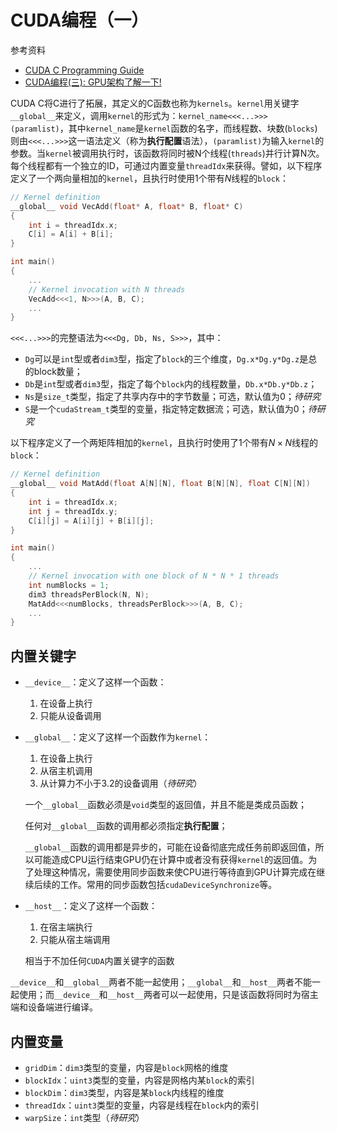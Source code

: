 # CUDA编程（一）

参考资料

- [CUDA C Programming Guide](https://docs.nvidia.com/cuda/cuda-c-programming-guide/index.html)
- [CUDA编程(三): GPU架构了解一下!](https://www.jianshu.com/p/87cf95b1faa0)

CUDA C将C进行了拓展，其定义的C函数也称为``kernels``。``kernel``用关键字``__global__``来定义，调用``kernel``的形式为：``kernel_name<<<...>>>(paramlist)``，其中``kernel_name``是``kernel``函数的名字，而线程数、块数(``blocks``)则由``<<<...>>>``这一语法定义（称为**执行配置**语法），``(paramlist)``为输入``kernel``的参数。当``kernel``被调用执行时，该函数将同时被N个线程(``threads``)并行计算N次。每个线程都有一个独立的ID，可通过内置变量``threadIdx``来获得。譬如，以下程序定义了一个两向量相加的``kernel``，且执行时使用1个带有$N$线程的``block``：

```c
// Kernel definition
__global__ void VecAdd(float* A, float* B, float* C)
{
	int i = threadIdx.x;
	C[i] = A[i] + B[i];
}

int main()
{
	...
	// Kernel invocation with N threads
	VecAdd<<<1, N>>>(A, B, C);
	...
}
```

``<<<...>>>``的完整语法为``<<<Dg, Db, Ns, S>>>``，其中：

- ``Dg``可以是``int``型或者``dim3``型，指定了``block``的三个维度，``Dg.x*Dg.y*Dg.z``是总的block数量；
- ``Db``是``int``型或者``dim3``型，指定了每个``block``内的线程数量，``Db.x*Db.y*Db.z``；
- ``Ns``是``size_t``类型，指定了共享内存中的字节数量；可选，默认值为0；*待研究*
- ``S``是一个``cudaStream_t``类型的变量，指定特定数据流；可选，默认值为0；*待研究*

以下程序定义了一个两矩阵相加的``kernel``，且执行时使用了1个带有$N\times N$线程的``block``：

```c
// Kernel definition
__global__ void MatAdd(float A[N][N], float B[N][N], float C[N][N])
{
    int i = threadIdx.x;
    int j = threadIdx.y;
    C[i][j] = A[i][j] + B[i][j];
}

int main()
{
    ...
    // Kernel invocation with one block of N * N * 1 threads
    int numBlocks = 1;
    dim3 threadsPerBlock(N, N);
    MatAdd<<<numBlocks, threadsPerBlock>>>(A, B, C);
    ...
}
```

## 内置关键字

- ``__device__``：定义了这样一个函数：
  1. 在设备上执行
  2. 只能从设备调用

- ``__global__``：定义了这样一个函数作为``kernel``：

  1. 在设备上执行
  2. 从宿主机调用
  3. 从计算力不小于3.2的设备调用（*待研究*）

  一个``__global__``函数必须是``void``类型的返回值，并且不能是类成员函数；

  任何对``__global__``函数的调用都必须指定**执行配置**；

  ``__global__``函数的调用都是异步的，可能在设备彻底完成任务前即返回值，所以可能造成CPU运行结束GPU仍在计算中或者没有获得``kernel``的返回值。为了处理这种情况，需要使用同步函数来使CPU进行等待直到GPU计算完成在继续后续的工作。常用的同步函数包括``cudaDeviceSynchronize``等。

- ``__host__``：定义了这样一个函数：

  1. 在宿主端执行
  2. 只能从宿主端调用

  相当于不加任何``CUDA``内置关键字的函数

``__device__``和``__global__``两者不能一起使用；``__global__``和``__host__``两者不能一起使用；而``__device__``和``__host__``两者可以一起使用，只是该函数将同时为宿主端和设备端进行编译。

## 内置变量

- ``gridDim``：``dim3``类型的变量，内容是``block``网格的维度
- ``blockIdx``：``uint3``类型的变量，内容是网格内某``block``的索引
- ``blockDim``：``dim3``类型，内容是某``block``内线程的维度
- ``threadIdx``：``uint3``类型的变量，内容是线程在``block``内的索引
- ``warpSize``：``int``类型（*待研究*）